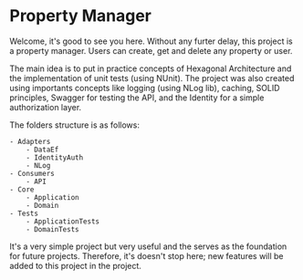 # Property Manager

Welcome, it's good to see you here. Without any furter delay, this project is a property manager. Users can create, get and delete any property or user.

The main idea is to put in practice concepts of Hexagonal Architecture and the implementation of unit tests (using NUnit). The project was also created using importants concepts like logging (using NLog lib), caching, SOLID principles, Swagger for testing the API, and the Identity for a simple authorization layer.

The folders structure is as follows:
```
- Adapters
    - DataEf
    - IdentityAuth
    - NLog
- Consumers
    - API
- Core
    - Application
    - Domain
- Tests
    - ApplicationTests
    - DomainTests
```

It's a very simple project but very useful and the serves as the foundation for future projects. Therefore, it's doesn't stop here; new features will be added to this project in the project.